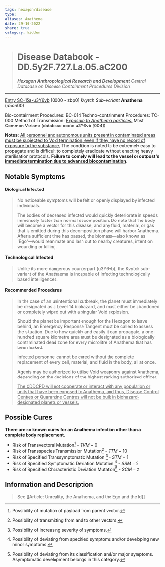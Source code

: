```yaml
---
tags: hexagon/disease
type: 
aliases: Anathema
date: 29-10-2022
share: true
category: hidden
---
```

> # **Disease Databook** - DD.5y2F.727.La.05.aC200
> ***Hexagon Anthropological Research and Development***
> *Central Database on Disease Containment Procedures Division*
---

<u>Entry SC-15a-u3Y6vb</u> [0000 - zbp0]
*Kvytch Sub-variant*
**Anathema** $(a5on00)$

Bio-containment Procedures: BC-014
Techno-containment Procedures: TC-000
Method of Transmission: <u><i>Exposure to Anathema particles.</i></u>
Most Common Variant: (database code: u3Y6vb [004])

**Notes**: <u>All personnel and autonomous units present in contaminated areas must be subjected to Void termination, even if they have no record of exposure to the substance.</u> The condition is noted to be extremely easy to propagate and is difficult to completely eradicate without enacting heavy sterilisation protocols. <u><b>Failure to comply will lead to the vessel or outpost's immediate termination due to advanced biocontamination</b></u>.

## Notable Symptoms
#### Biological Infected
> No noticeable symptoms will be felt or openly displayed by infected individuals.
> 
> The bodies of deceased infected would quickly deteriorate in speeds immensely faster than normal decomposition. Do note that the body will become a vector for this disease, and any fluid, material, or gas that is emitted during this decomposition phase will harbor Anathema. After a sufficient time has passed, the biomass—also known as 'Ego'—would reanimate and lash out to nearby creatures, intent on wounding or killing.

#### Technological Infected
> Unlike its more dangerous counterpart (u3Y6vb), the Kvytch sub-variant of the Anathaema is incapable of infecting technologically based intelligences.

#### Recommended Procedures
> In the case of an unintentional outbreak, the planet must immediately be designated as a Level 14 biohazard, and must either be abandoned or completely wiped out with a singular Void explosion.
> 
> Should the planet be important enough for the Hexagon to leave behind, an Emergency Response Tangent must be called to assess the situation. Due to how quickly and easily it can propagate, a one-hundred square kilometre area must be designated as a biologically contaminated dead zone for every microlitre of Anathema that has been leaked.
> 
> Infected personnel cannot be cured without the complete replacement of every cell, material, and fluid in the body, all at once.
> 
> Agents may be authorized to utilise Void weaponry against Anathema, depending on the decisions of the highest ranking authorised officer.
> 
> <u>The CDDCPD will not cooperate or interact with any population or units that have been exposed to Anathema, and thus, Disease Control Centres or Quarantine Centres will not be built in biohazard-designated planets or vessels.</u>

## Possible Cures
**There are no known cures for an Anathema infection other than a complete body replacement.**

- Risk of Transvectoral Mutation[^1] - $TVM - 0$
- Risk of Transspecies Transmission Mutation[^2] - $TTM-10$
- Risk of Specified Transsymptomatic Mutation [^3] - $STM - 1$
- Risk of Specified Symptomatic Deviation Mutation [^4] - $SSM - 2$
- Risk of Specified Characteristic Deviation Mutation[^5] - $SCM - 2$


## Information and Description
> See [[Article: Unreality, the Anathema, and the Ego and the Id]]

[^1]: Possibility of mutation of payload from parent vector.
[^2]: Possibility of transmitting from and to other vectors.
[^3]: Possibility of increasing severity of symptoms.
[^4]: Possibility of deviating from specified symptoms and/or developing new minor symptoms.
[^5]: Possibility of deviating from its classification and/or major symptoms. Asymptomatic development belongs in this category.